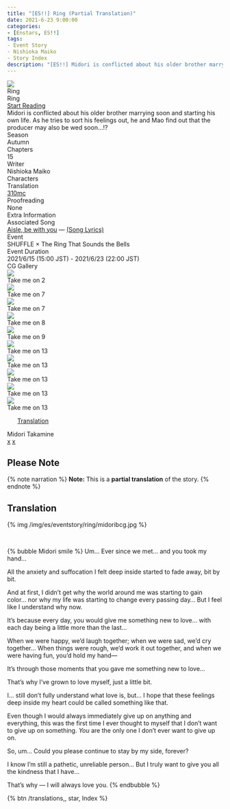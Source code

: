 ```yaml
---
title: "[ES!!] Ring (Partial Translation)"
date: 2021-6-23 9:00:00
categories:
- [Enstars, ES!!]
tags:
- Event Story
- Nishioka Maiko
- Story Index
description: "[ES!!] Midori is conflicted about his older brother marrying soon and starting his own life. As he tries to sort his feelings out, he and Mao find out that the producer may also be wed soon…!?"
---
```

<div class="preview-wrapper reverse" style="--storyColor:#5ac189;--storyColor-rgb:90,193,137;--storyColor-h:147.4;--storyColor-s:45.4%;--storyColor-l:55.5%;">
    <div class="grid-wrapper">
        <div class="preview-background" style="background-image: url('/img/es/eventstory/ring/midoribcgframe.jpg')"></div>
        <div class="preview-box">
            <div class="title-area">
                <div class="title-area__title">Ring</div>
                <div class="title-area__subtitle">Ring</div>
                <div class="title-area__start"><a href="/ring#Translation">Start Reading</a></div>
            </div>
            <div class="info-area">
                <div class="synopsis">
                    Midori is conflicted about his older brother marrying soon and starting his own life. As he tries to sort his feelings out, he and Mao find out that the producer may also be wed soon…!?
                </div>
                <div class="info">
                    <div class="info-item season">
                        <div class="label">
                            Season
                        </div>
                        <div class="value">
                            Autumn
                        </div>
                    </div>
                    <div class="info-item chapters">
                        <div class="label">
                            Chapters
                        </div>
                        <div class="value">
                            15
                        </div>
                    </div>
                    <div class="info-item writer">
                        <div class="label">
                            Writer
                        </div>
                        <div class="value">
                            Nishioka Maiko
                        </div>
                    </div>
                    <div class="info-item characters">
                        <div class="label">
                            Characters
                        </div>
                        <div class="value">
                        <a href="/categories/Enstars/Midori" character="Midori"></a>
                        <a href="/categories/Enstars/Mao" character="Mao"></a>                        
                        <a href="/categories/Enstars/Leo" character="Leo"></a>
                        <a href="/categories/Enstars/Keito" character="Keito"></a>
                        <a href="/categories/Enstars/Eichi" character="Eichi"></a>
                        <a href="/categories/Enstars/Arashi" character="Arashi"></a>
                        </div>
                    </div>
                    <div class="info-item tl">
                        <div class="label">
                            Translation
                        </div>
                        <div class="value">
                            <a href="/about">310mc</a>
                        </div>
                    </div>
                    <div class="info-item pr">
                        <div class="label">
                            Proofreading
                        </div>
                        <div class="value">
                            None
                        </div>
                    </div>
                </div>
            </div>
        </div>
    </div>
</div>

<!-- more -->

<style>
    .preview-wrapper {
        display: none;
    }
    @media (max-width: 567px) {
        .post-block {
            padding: 5px 10px 8px !important;
        }
    }
</style>
<div class="story-wrapper" style="--storyColor:#5ac189;--storyColor-rgb:90,193,137;--storyColor-h:147.4;--storyColor-s:45.4%;--storyColor-l:55.5%;">
    <div class="grid-wrapper">
        <div class="story-background" style="background: top/cover url(/img/es/eventstory/ring/maoorigcg.jpg)"></div>
        <div class="story-box">
            <div class="story-cover">
                <div><img src="/img/es/eventstory/ring/midoribcgframe.jpg"></div>
            </div>
            <div class="title-area">
                <div class="title-area__title">Ring</div>
                <div class="title-area__subtitle">Ring</div>
                <div class="title-area__start"><a href="#Translation">Start Reading</a></div>
            </div>
            <div class="info-area">
                <div class="synopsis">
                    Midori is conflicted about his older brother marrying soon and starting his own life. As he tries to sort his feelings out, he and Mao find out that the producer may also be wed soon…!?
                </div>
                <div class="info">
                    <div class="info-item season">
                        <div class="label">
                            Season
                        </div>
                        <div class="value">
                            Autumn
                        </div>
                    </div>
                    <div class="info-item chapters">
                        <div class="label">
                            Chapters
                        </div>
                        <div class="value">
                            15
                        </div>
                    </div>
                    <div class="info-item writer">
                        <div class="label">
                            Writer
                        </div>
                        <div class="value">
                            Nishioka Maiko
                        </div>
                    </div>
                    <div class="info-item characters">
                        <div class="label">
                            Characters
                        </div>
                        <div class="value">
                        <a href="/categories/Enstars/Midori" character="Midori"></a>
                        <a href="/categories/Enstars/Mao" character="Mao"></a>                        
                        <a href="/categories/Enstars/Leo" character="Leo"></a>
                        <a href="/categories/Enstars/Keito" character="Keito"></a>
                        <a href="/categories/Enstars/Eichi" character="Eichi"></a>
                        </div>
                    </div>
                    <div class="info-item tl">
                        <div class="label">
                            Translation
                        </div>
                        <div class="value">
                            <a href="/about">310mc</a>
                        </div>
                    </div>
                    <div class="info-item pr">
                        <div class="label">
                            Proofreading
                        </div>
                        <div class="value">
                            None
                        </div>
                    </div>
                </div>
                <div class="extra-area">
                    <div class="tab-header">
                        <div class="tab-header__name">Extra Information</div>
                    </div>
                    <div class="tab-content">
                    <div class="tab-item">
                          <div class="label">
                              Associated Song
                          </div>
                          <div class="value">
                              <a href="https://www.youtube.com/watch?v=ISLUkpKUCGg">Aisle, be with you</a> — <a href="/aisle_be_with_you">(Song Lyrics)</a>
                          </div>
                      </div>
                        <div class="tab-item">
                            <div class="label">
                                Event
                            </div>
                            <div class="value">
                                SHUFFLE × The Ring That Sounds the Bells
                            </div>
                        </div>
                        <div class="tab-item">
                            <div class="label">
                                Event Duration
                            </div>
                            <div class="value">
                                2021/6/15 (15:00 JST) - 2021/6/23 (22:00 JST)
                            </div>
                        </div>
                    </div>
                </div>
                <div class="cg-gallery">
                    <div class="tab-header">
                        <div class="tab-header__name">CG Gallery</div>
                    </div>
                    <div class="tab-content">
                        <div class="gallery">
                            <div class="gallery-item">
                                <div class="image">
                                    <img src="/img/es/eventstory/ring/midoriorigcg.jpg">
                                </div>
                                <div class="caption">
                                    Take me on 2
                                </div>
                            </div>
                            <div class="gallery-item">
                                <div class="image">
                                    <img src="/img/es/eventstory/ring/eichiorigcg.jpg">
                                </div>
                                <div class="caption">
                                    Take me on 7
                                </div>
                            </div>
                            <div class="gallery-item">
                                <div class="image">
                                    <img src="/img/es/eventstory/ring/keitoorigcg.jpg">
                                </div>
                                <div class="caption">
                                    Take me on 7
                                </div>
                            </div>
                            <div class="gallery-item">
                                <div class="image">
                                    <img src="/img/es/eventstory/ring/leoorigcg.jpg">
                                </div>
                                <div class="caption">
                                    Take me on 8
                                </div>
                            </div>
                            <div class="gallery-item">
                                <div class="image">
                                    <img src="/img/es/eventstory/ring/maoorigcg.jpg">
                                </div>
                                <div class="caption">
                                    Take me on 9
                                </div>
                            </div>
                            <div class="gallery-item">
                                <div class="image">
                                    <img src="/img/es/eventstory/ring/leobcg.jpg">
                                </div>
                                <div class="caption">
                                    Take me on 13
                                </div>
                            </div>
                            <div class="gallery-item">
                                <div class="image">
                                    <img src="/img/es/eventstory/ring/eichibcg.jpg">
                                </div>
                                <div class="caption">
                                    Take me on 13
                                </div>
                            </div>
                            <div class="gallery-item">
                                <div class="image">
                                    <img src="/img/es/eventstory/ring/keitobcg.jpg">
                                </div>
                                <div class="caption">
                                    Take me on 13
                                </div>
                            </div>
                            <div class="gallery-item">
                                <div class="image">
                                    <img src="/img/es/eventstory/ring/maobcg.jpg">
                                </div>
                                <div class="caption">
                                    Take me on 13
                                </div>
                            </div>
                            <div class="gallery-item">
                                <div class="image">
                                    <img src="/img/es/eventstory/ring/midoribcg.jpg">
                                </div>
                                <div class="caption">
                                    Take me on 13
                                </div>
                            </div>
                        </div>
                    </div>
                </div>                
            </div>
            <div class="chapter-area">
                <div class="chapters">
                    <ul>
                        <a href="#Translation" id="none">Translation</a>
                        <!--<li>
                            <a href="TBA" id="none">x</a>
                        </li>
                        <li>
                            <span>Take me on</span>
                            <a href="TBA" id="none">x</a>
                            <a href="TBA" id="none">x</a>
                            <a href="TBA" id="none">x</a>
                            <a href="TBA" id="none">x</a>
                            <a href="TBA" id="none">x</a>
                            <a href="TBA" id="none">x</a>
                            <a href="TBA" id="none">x</a>
                            <a href="TBA" id="none">x</a>
                            <a href="TBA" id="none">x</a>
                        </li>                        
                        <li>
                            <a href="TBA" id="none">x</a>
                        </li>-->
                    </ul>
                </div>
              <div class="mini-talks">
                    <div class="mini-talk">
                        <div class="mt-header">Midori Takamine</div>
                        <div class="mt-content">
                        <div class="item">
                            <a href="minitalk/midori_1" id="none">x</a>
                            <a href="minitalk/midori_2" id="none">x</a>
                            </div>
                        </div>
                    </div>
                    <!--<div class="mini-talk">
                        <div class="mt-header">Character</div>
                        <div class="mt-content">
                            <div class="item">
                            <a href="NOTRANSLATION" id="none">x</a>
                            <a href="NOTRANSLATION" id="none">x</a>
                            </div>
                        </div>
                    </div>
                    <div class="mini-talk">
                        <div class="mt-header">Character</div>
                        <div class="mt-content">
                            <div class="item">
                            <a href="NOTRANSLATION" id="none">x</a>
                            <a href="NOTRANSLATION" id="none">x</a>
                            </div>
                        </div>
                    </div>
                    <div class="mini-talk">
                        <div class="mt-header">Character</div>
                        <div class="mt-content">
                            <div class="item">
                            <a href="NOTRANSLATION" id="none">x</a>
                            <a href="NOTRANSLATION" id="none">x</a>
                            </div>
                        </div>
                    </div>
                </div>-->
            </div>
        </div>
    </div>
</div>

## Please Note

{% note narration %}
**Note:** This is a **partial translation** of the story.
{% endnote %}

## Translation

{% img /img/es/eventstory/ring/midoribcg.jpg %}

<br>

{% bubble Midori smile %}
Um… Ever since we met… and you took my hand…

All the anxiety and suffocation I felt deep inside started to fade away, bit by bit.

And at first, I didn’t get why the world around me was starting to gain color… nor why my life was starting to change every passing day… But I feel like I understand why now.

It’s because every day, you would give me something new to love… with each day being a little more than the last…

When we were happy, we’d laugh together; when we were sad, we’d cry together… When things were rough, we’d work it out together, and when we were having fun, you’d hold my hand—

It’s through those moments that you gave me something new to love…

That’s why I’ve grown to love myself, just a little bit.

I… still don’t fully understand what love is, but… I hope that these feelings deep inside my heart could be called something like that.

Even though I would always immediately give up on anything and everything, this was the first time I ever thought to myself that I don’t want to give up on something. *You* are the only one I don’t ever want to give up on.

So, um… Could you please continue to stay by my side, forever?

I know I’m still a pathetic, unreliable person… But I truly want to give you all the kindness that I have…

That’s why — I will always love you.
{% endbubble %}

<div toc>
{% btn /translations,, star, Index %}
</div>

